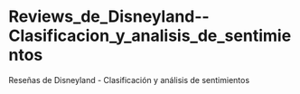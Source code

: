 # Reviews_de_Disneyland--Clasificacion_y_analisis_de_sentimientos
Reseñas de Disneyland - Clasificación y análisis de sentimientos
